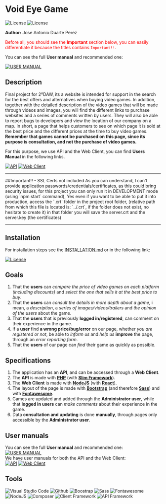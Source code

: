 # Void Eye Game
![License](https://img.shields.io/static/v1?label=License&message=ISC&color=green) ![License](https://img.shields.io/static/v1?label=Tags&message=1.1.2&color=yellow)

**Author:** Jose Antonio Duarte Perez

<span style="color:red;"> Before all, you should see the **Important** section below, you can easily differentiate it because the titles contains `Important!!`.</span>

You can see the full **User manual** and recommended one:

[![USER MANUAL](https://img.shields.io/static/v1?label=See&message=User%20manual&color=informational&style=for-the-badge)](./docs/manuals/UserManual.md)

## Description
Final project for 2ºDAW, its a website is intended for support in the search for the best offers and alternatives when buying video games. In addition, together with the detailed description of the video games that will be made through videos and images, you will find the different links to purchase websites and a series of comments written by users. They will also be able to report bugs to developers and view the location of our company on a map. In short, a page that helps customers to see on which page it is sold at the best price and the different prices at the time to buy video games. **Remember that games cannot be purchased on this page, since its purpose is consultation, and not the purchase of video games.**

For this purpose, we use API and the Web Client, you can find **Users Manual** in the following links.

[![API](https://img.shields.io/static/v1?label=See&message=API&color=informational&style=for-the-badge)](void-eye-games-api) [![Web Client](https://img.shields.io/static/v1?label=See&message=Web%20Client&color=informational&style=for-the-badge)](void-eye-games-client)

<hr/>
##Important!! - SSL Certs not included
As you can understand, I can't provide application passwords/credentials/certificates, as this could bring security issues, for this project you can only run it in DEVELOPMENT mode (using `npm start` command), Yes even if you want to be able to put it into production, access the `.crt` folder in the project root folder, (relative path from which this file is located is: `../.crt`, if the folder does not exist, no hesitate to create it) in that folder you will save the server.crt and the server.key (the certificates)
<hr/>


## Installation
For installation steps see the [INSTALLATION.md](INSTALLATION.md) or in the following link:

[![License](https://img.shields.io/static/v1?label=Review&message=Installation&color=orange&style=for-the-badge)](INSTALLATION.md)

## Goals
1. That the **users** can *compare the price of video games on each platform (including discounts)* and *select the one that sells it at the best price to buy*.
2. That the **users** can *consult the details in more depth about a game*, i mean, a *description*, a *series of images/videos/trailers* and *the opinion of the users* about the game.
3. That the **users** that is previously **logged in/registered**, can comment on their experience in the game.
4. If a **user** find **a wrong price/bug/error** on our page, whether *you are registered or not*, be able to *inform us* and *help us* **improve** the page, through an *error reporting form*.
5. That the **users** of our page can *find* their game as quickly as possible.

## Specifications
1. The application has an **API**, and can be accessed through a **Web Client**.
2. The **API** is made with **[PHP](https://www.php.net/)** (with **[Slim Framework](https://www.slimframework.com/)**).
3. The **Web Client** is made with **[NodeJS](https://nodejs.org/es/)** (with **[React](https://es.reactjs.org/)**).
4. The layout of the page is made with **[Bootstrap](https://getbootstrap.com/)** (and therefore **[Sass](https://sass-lang.com/)**) and with **[Fontawesome](https://fontawesome.com/)**.
5. Games are updated and added through the **Administrator user**, while that **logged in users** can *make comments* about their experience in the game.
6. Data **consultation and updating** is done **manually**, through pages only accessible by the **Administrator user**.

## User manuals
You can see the full **User manual** and recommended one:<br/>
[![USER MANUAL](https://img.shields.io/static/v1?label=See&message=User%20manual&color=informational&style=for-the-badge)](./docs/manuals/UserManual.md)<br/>
We have user manuals for both the API and the Web Client:<br/> [![API](https://img.shields.io/static/v1?label=See&message=API&color=informational&style=for-the-badge)](void-eye-games-api) [![Web Client](https://img.shields.io/static/v1?label=See&message=Web%20Client&color=informational&style=for-the-badge)](void-eye-games-client)

## Tools

![Visual Studio Code](https://img.shields.io/static/v1?label=IDE&message=Visual%20Studio%20Code&color=034987) ![Github](https://img.shields.io/static/v1?label=Version%20control&message=Github&color=24292f) ![Boostrap](https://img.shields.io/static/v1?label=Styles&message=Boostrap&color=4c0bce) ![Sass](https://img.shields.io/static/v1?label=Styles&message=Sass&color=ea7afb) ![Fontawesome](https://img.shields.io/static/v1?label=Styles&message=Fontawesome&color=74c0fc) ![NodeJS](https://img.shields.io/static/v1?label=Client%20Runtime%20Environment&message=NodeJS&color=039f00) ![Composer](https://img.shields.io/static/v1?label=API%20Runtime%20Environment&message=Composer&color=e77922) ![Client Framework](https://img.shields.io/static/v1?label=Client%20Framework&message=React&color=25dfca) ![API Framework](https://img.shields.io/static/v1?label=API%20Framework&message=Slim%20Framework&color=719E40)
